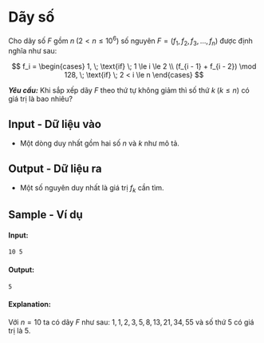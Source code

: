 
# Dãy số

Cho dãy số $F$ gồm $n \; (2 < n \le 10^6)$ số nguyên $F = (f_1, f_2, f_3, \ldots, f_n)$ được định nghĩa như sau: 

$$
f_i =
\begin{cases}
1, \; \text{if} \; 1 \le i \le 2 \\
(f_{i - 1} + f_{i - 2}) \mod 128, \; \text{if} \; 2 < i \le n
\end{cases}
$$

***Yêu cầu:*** Khi sắp xếp dãy $F$ theo thứ tự không giảm thì số thứ $k \; (k \le n)$ có giá trị là bao nhiêu?

## Input - Dữ liệu vào

- Một dòng duy nhất gồm hai số $n$ và $k$ như mô tả.

## Output - Dữ liệu ra

- Một số nguyên duy nhất là giá trị $f_k$ cần tìm.

## Sample - Ví dụ

#### Input:

```
10 5
```

#### Output:

```
5
```

#### Explanation:

Với $n = 10$ ta có dãy $F$ như sau: $1, 1, 2, 3, 5, 8, 13, 21, 34, 55$ và số thứ $5$ có giá trị là $5$.
